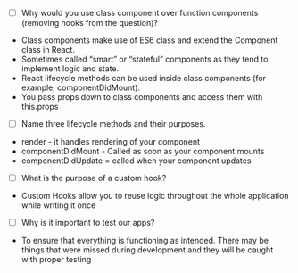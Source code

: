 - [ ] Why would you use class component over function components (removing hooks from the question)?
* Class components make use of ES6 class and extend the Component class in React.
* Sometimes called “smart” or “stateful” components as they tend to implement logic and state.
* React lifecycle methods can be used inside class components (for example, componentDidMount).
* You pass props down to class components and access them with this.props
- [ ] Name three lifecycle methods and their purposes.
* render - it handles rendering of your component 
* componentDidMount - Called as soon as your component mounts
* componentDidUpdate = called when your component updates
- [ ] What is the purpose of a custom hook?
* Custom Hooks allow you to reuse logic throughout the whole application while writing it once
- [ ] Why is it important to test our apps?
* To ensure that everything is functioning as intended. There may be things that were missed during development and they will be caught with proper testing